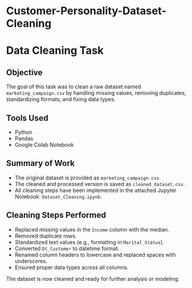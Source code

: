 # Customer-Personality-Dataset-Cleaning
# Data Cleaning Task

## Objective
The goal of this task was to clean a raw dataset named `marketing_campaign.csv` by handling missing values, removing duplicates, standardizing formats, and fixing data types.

## Tools Used
- Python
- Pandas
- Google Colab Notebook

## Summary of Work
- The original dataset is provided as `marketing_campaign.csv`.
- The cleaned and processed version is saved as `cleaned_dataset.csv`.
- All cleaning steps have been implemented in the attached Jupyter Notebook: `Dataset_Cleaning.ipynb`.

## Cleaning Steps Performed
- Replaced missing values in the `Income` column with the median.
- Removed duplicate rows.
- Standardized text values (e.g., formatting in `Marital_Status`).
- Converted `Dt_Customer` to datetime format.
- Renamed column headers to lowercase and replaced spaces with underscores.
- Ensured proper data types across all columns.

The dataset is now cleaned and ready for further analysis or modeling.

